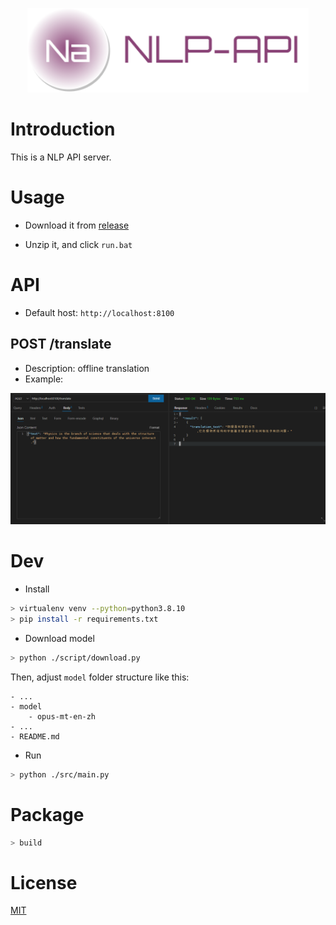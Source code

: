 <p align="center">
    <img width="450" src="./docs/logo.png">
</p>

<div align="center">
</div>
 
# Introduction

This is a NLP API server.

# Usage

- Download it from [release](https://github.com/rerender2021/NLP-API/releases)

- Unzip it, and click `run.bat`

# API

- Default host: `http://localhost:8100`
  
## POST /translate

- Description: offline translation
- Example:

![api-translate](./docs/api-translate.png)

# Dev

- Install

```bash
> virtualenv venv --python=python3.8.10
> pip install -r requirements.txt
```

- Download model

```bash
> python ./script/download.py
```

Then, adjust `model` folder structure like this:

```
- ...
- model
    - opus-mt-en-zh
- ...
- README.md
```

- Run

```bash
> python ./src/main.py
```

# Package

```bash
> build
```

# License

[MIT](./LICENSE)
